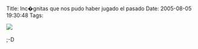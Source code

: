 Title: Inc�gnitas que nos pudo haber jugado el pasado
Date: 2005-08-05 19:30:48
Tags: 

<img vspace="0" hspace="0" border="0" src="http://damog.puntodeb.net/misc/polo-desconocido.jpg"/><br/><br/>
;-D<br/><br/><br/>
